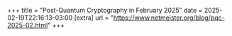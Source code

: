 +++
title = "Post-Quantum Cryptography in February 2025"
date = 2025-02-19T22:16:13-03:00
[extra]
url = "https://www.netmeister.org/blog/pqc-2025-02.html"
+++
